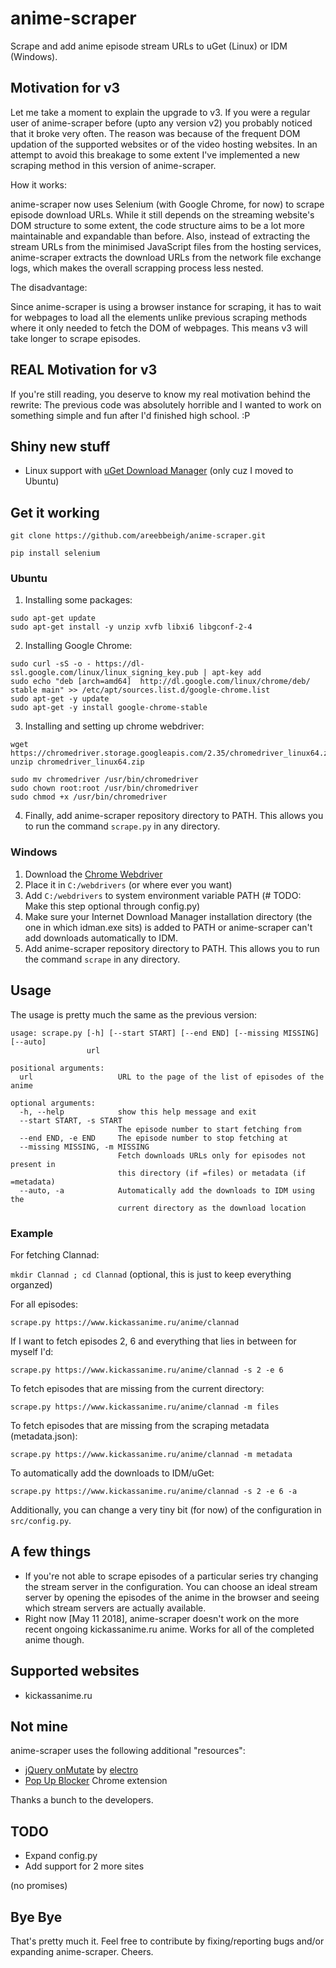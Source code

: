 # anime-scraper
Scrape and add anime episode stream URLs to uGet (Linux) or IDM (Windows).

## Motivation for v3
Let me take a moment to explain the upgrade to v3. If you were a regular user of anime-scraper before (upto any version v2)
you probably noticed that it broke very often. The reason was because of the frequent DOM updation of the supported websites or of the video hosting websites. In an attempt to avoid this breakage to some extent I've implemented a new scraping method in this version of anime-scraper. 

How it works:

anime-scraper now uses Selenium (with Google Chrome, for now) to scrape episode download URLs. While it still depends on the streaming website's DOM structure to some extent, the code structure aims to be a lot more maintainable and expandable than before. Also, instead of extracting the stream URLs from the minimised JavaScript files from the hosting services, anime-scraper extracts the download URLs from the network file exchange logs, which makes the overall scrapping process less nested.

The disadvantage:

Since anime-scraper is using a browser instance for scraping, it has to wait for webpages to load all the elements unlike previous scraping methods where it only needed to fetch the DOM of webpages. This means v3 will take longer to scrape episodes.

## REAL Motivation for v3
If you're still reading, you deserve to know my real motivation behind the rewrite: The previous code was absolutely horrible and I wanted to work on something simple and fun after I'd finished high school. :P

## Shiny new stuff
- Linux support with [uGet Download Manager](http://http://ugetdm.com/) (only cuz I moved to Ubuntu)

## Get it working

`git clone https://github.com/areebbeigh/anime-scraper.git`

`pip install selenium`

### Ubuntu

1. Installing some packages:

```
sudo apt-get update
sudo apt-get install -y unzip xvfb libxi6 libgconf-2-4
```

2. Installing Google Chrome:

```
sudo curl -sS -o - https://dl-ssl.google.com/linux/linux_signing_key.pub | apt-key add
sudo echo "deb [arch=amd64]  http://dl.google.com/linux/chrome/deb/ stable main" >> /etc/apt/sources.list.d/google-chrome.list
sudo apt-get -y update
sudo apt-get -y install google-chrome-stable
```

3. Installing and setting up chrome webdriver:

```
wget https://chromedriver.storage.googleapis.com/2.35/chromedriver_linux64.zip
unzip chromedriver_linux64.zip

sudo mv chromedriver /usr/bin/chromedriver
sudo chown root:root /usr/bin/chromedriver
sudo chmod +x /usr/bin/chromedriver
```

4. Finally, add anime-scraper repository directory to PATH. This allows you to run the command `scrape.py` in any directory.


### Windows

1. Download the [Chrome Webdriver](https://sites.google.com/a/chromium.org/chromedriver/downloads)
2. Place it in `C:/webdrivers` (or where ever you want)
3. Add `C:/webdrivers` to system environment variable PATH  (# TODO: Make this step optional through config.py)
4. Make sure your Internet Download Manager installation directory (the one in which idman.exe sits) is added to PATH or anime-scraper can't add downloads automatically to IDM.
5. Add anime-scraper repository directory to PATH. This allows you to run the command `scrape` in any directory.

## Usage
The usage is pretty much the same as the previous version:

```
usage: scrape.py [-h] [--start START] [--end END] [--missing MISSING] [--auto]
                 url

positional arguments:
  url                   URL to the page of the list of episodes of the anime

optional arguments:
  -h, --help            show this help message and exit
  --start START, -s START
                        The episode number to start fetching from
  --end END, -e END     The episode number to stop fetching at
  --missing MISSING, -m MISSING
                        Fetch downloads URLs only for episodes not present in
                        this directory (if =files) or metadata (if =metadata)
  --auto, -a            Automatically add the downloads to IDM using the
                        current directory as the download location
```
### Example
For fetching Clannad:

`mkdir Clannad ; cd Clannad`  (optional, this is just to keep everything organzed)

For all episodes:

`scrape.py https://www.kickassanime.ru/anime/clannad`

If I want to fetch episodes 2, 6 and everything that lies in between for myself I'd:

`scrape.py https://www.kickassanime.ru/anime/clannad -s 2 -e 6`

To fetch episodes that are missing from the current directory:

`scrape.py https://www.kickassanime.ru/anime/clannad -m files`

To fetch episodes that are missing from the scraping metadata (metadata.json):

`scrape.py https://www.kickassanime.ru/anime/clannad -m metadata`

To automatically add the downloads to IDM/uGet:

`scrape.py https://www.kickassanime.ru/anime/clannad -s 2 -e 6 -a`

Additionally, you can change a very tiny bit (for now) of the configuration in `src/config.py`.

## A few things
- If you're not able to scrape episodes of a particular series try changing the stream server
in the configuration. You can choose an ideal stream server by opening the episodes of the anime in the browser and seeing which stream servers are actually available.
- Right now [May 11 2018], anime-scraper doesn't work on the more recent ongoing kickassanime.ru anime. Works for all of the completed anime though.

## Supported websites
- kickassanime.ru

## Not mine
anime-scraper uses the following additional "resources":

- [jQuery onMutate](https://github.com/eclecto/jQuery-onMutate) by [electro](https://github.com/eclecto)
- [Pop Up Blocker](http://www.poperblocker.com/) Chrome extension

Thanks a bunch to the developers.

## TODO 
- Expand config.py
- Add support for 2 more sites

(no promises)

## Bye Bye
That's pretty much it. Feel free to contribute by fixing/reporting bugs and/or expanding anime-scraper. Cheers.

